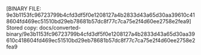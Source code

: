 [BINARY FILE: 9e3b1153fc96723799b4cfd3df5f0e1208127a4b2833d43a65d30aa39610c418604fd469ec51510bd29eb78681b57dc8f77c7ca75e2f4d60ee2758e2fea9]
Stored copy: docs/converted-binary/9e3b1153fc96723799b4cfd3df5f0e1208127a4b2833d43a65d30aa39610c418604fd469ec51510bd29eb78681b57dc8f77c7ca75e2f4d60ee2758e2fea9
